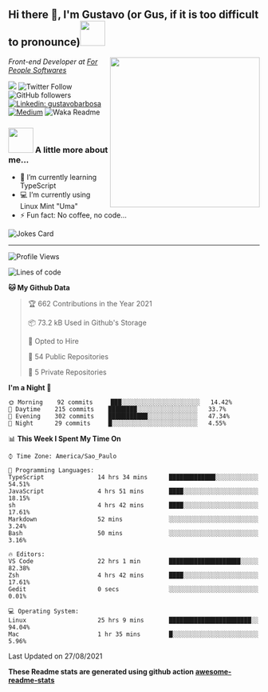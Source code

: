 <h2>Hi there 👋, I'm Gustavo (or Gus, if it is too difficult to pronounce)<img src="https://media.giphy.com/media/RMAnPMLrnOVhWuvusR/giphy.gif" width="50"></h2>
<img src="https://media.giphy.com/media/bi6RQ5x3tqoSI/giphy.gif" align="right" width="300">
<p><em>Front-end Developer at <a href="https://forpeople.io/">For People Softwares</a>
</em></p>

![](https://visitor-badge.glitch.me/badge?page_id=gusbdev.gusbdev)
![Twitter Follow](https://img.shields.io/twitter/follow/GustavoBFig?label=Follow)
![GitHub followers](https://img.shields.io/github/followers/gusbdev?label=Follow&style=social)
[![Linkedin: gustavobarbosa](https://img.shields.io/badge/-Gustavo%20Barbosa-blue?style=flat-square&logo=Linkedin&logoColor=white&link=https://www.linkedin.com/in/gustavo-barbosa-4a457178/?locale=en_US)](https://www.linkedin.com/in/gustavo-barbosa-figueiredo/?locale=en_US)
[![Medium](https://img.shields.io/badge/-Gustavo%20Barbosa-black?style=flat-square&logo=Medium&logoColor=white&link=https://gusbdev.medium.com/)](https://gusbdev.medium.com/)
![Waka Readme](https://github.com/anmol098/anmol098/workflows/Waka%20Readme/badge.svg)

### <img src="https://media.giphy.com/media/LRUSX9oaSmuKW3n4Ax/giphy.gif" width="50"> A little more about me...  

- 🌱 I’m currently learning TypeScript
- :computer: I’m currently using Linux Mint "Uma"
- ⚡ Fun fact: No coffee, no code...

![Jokes Card](https://readme-jokes.vercel.app/api)

---
<!--START_SECTION:waka-->
![Profile Views](http://img.shields.io/badge/Profile%20Views-4-blue)

![Lines of code](https://img.shields.io/badge/From%20Hello%20World%20I%27ve%20Written-567346%20lines%20of%20code-blue)

**🐱 My Github Data** 

> 🏆 662 Contributions in the Year 2021
 > 
> 📦 73.2 kB Used in Github's Storage 
 > 
> 💼 Opted to Hire
 > 
> 📜 54 Public Repositories 
 > 
> 🔑 5 Private Repositories  
 > 
**I'm a Night 🦉** 

```text
🌞 Morning    92 commits     ███░░░░░░░░░░░░░░░░░░░░░░   14.42% 
🌆 Daytime    215 commits    ████████░░░░░░░░░░░░░░░░░   33.7% 
🌃 Evening    302 commits    ███████████░░░░░░░░░░░░░░   47.34% 
🌙 Night      29 commits     █░░░░░░░░░░░░░░░░░░░░░░░░   4.55%

```


📊 **This Week I Spent My Time On** 

```text
⌚︎ Time Zone: America/Sao_Paulo

💬 Programming Languages: 
TypeScript               14 hrs 34 mins      █████████████░░░░░░░░░░░░   54.51% 
JavaScript               4 hrs 51 mins       ████░░░░░░░░░░░░░░░░░░░░░   18.15% 
sh                       4 hrs 42 mins       ████░░░░░░░░░░░░░░░░░░░░░   17.61% 
Markdown                 52 mins             ░░░░░░░░░░░░░░░░░░░░░░░░░   3.24% 
Bash                     50 mins             ░░░░░░░░░░░░░░░░░░░░░░░░░   3.16%

🔥 Editors: 
VS Code                  22 hrs 1 min        ████████████████████░░░░░   82.38% 
Zsh                      4 hrs 42 mins       ████░░░░░░░░░░░░░░░░░░░░░   17.61% 
Gedit                    0 secs              ░░░░░░░░░░░░░░░░░░░░░░░░░   0.01%

💻 Operating System: 
Linux                    25 hrs 9 mins       ███████████████████████░░   94.04% 
Mac                      1 hr 35 mins        █░░░░░░░░░░░░░░░░░░░░░░░░   5.96%

```


 Last Updated on 27/08/2021
<!--END_SECTION:waka-->

**These Readme stats are generated using github action [awesome-readme-stats](https://github.com/anmol098/waka-readme-stats)**
